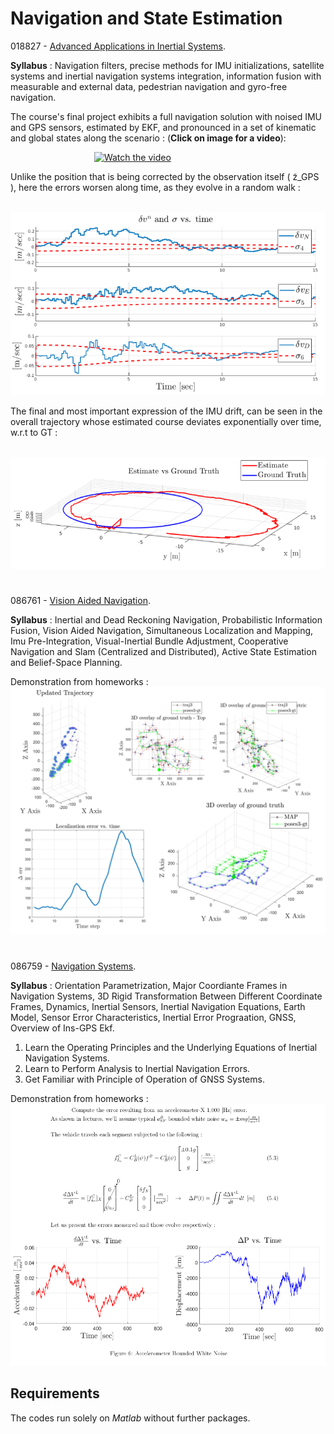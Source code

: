 # Navigation and State Estimation

018827 - [Advanced Applications in Inertial Systems](https://www.graduate.technion.ac.il/Subjects.Heb/?SUB=018827&SEM=201702).


**Syllabus** :
Navigation filters, precise methods for IMU initializations, satellite systems and inertial navigation systems integration,
information fusion with measurable and external data, pedestrian navigation and gyro-free navigation.

The course's final project exhibits a full navigation solution with noised IMU and GPS
sensors, estimated by EKF, and pronounced in a set of kinematic and global states along the scenario : (**Click on image for a video**):

&nbsp;  &nbsp; &nbsp;  &nbsp; &nbsp;  &nbsp;  &nbsp;  &nbsp;  &nbsp;  &nbsp;  &nbsp;  &nbsp;  &nbsp;  &nbsp;  &nbsp;  &nbsp;  &nbsp;  [![Watch the video](https://github.com/Daniboy370/Autonomous-Systems/blob/master/Advanced%20Applications%20in%20Inertial%20Systems/Error_Estimation_GIF.gif)](https://www.youtube.com/watch?v=O6Orm3T98A0)

Unlike the position that is being corrected by the observation itself ( z̃_GPS ), here the errors
worsen along time, as they evolve in a random walk :

&nbsp;  &nbsp;  &nbsp;  &nbsp;  &nbsp;  &nbsp;  &nbsp;  &nbsp;  &nbsp;  &nbsp; ![alt text](https://github.com/Daniboy370/Autonomous-Systems/blob/master/Advanced%20Applications%20in%20Inertial%20Systems/Course/Strapdown%20INS/drift_velocity.png)

The final and most important expression of the IMU drift, can be seen in the
overall trajectory whose estimated course deviates exponentially over time, w.r.t to GT :

&nbsp;  &nbsp;  &nbsp;  &nbsp;  &nbsp;  &nbsp;  &nbsp;  &nbsp;   &nbsp;  &nbsp; ![alt text](https://github.com/Daniboy370/Autonomous-Systems/blob/master/Advanced%20Applications%20in%20Inertial%20Systems/Course/Strapdown%20INS/drift_map.png)

#
086761 - [Vision Aided Navigation](https://www.graduate.technion.ac.il/Subjects.Eng/?Sub=86761).

**Syllabus** :
Inertial and Dead Reckoning Navigation, Probabilistic Information Fusion, Vision Aided Navigation, Simultaneous Localization and Mapping, Imu Pre-Integration, Visual-Inertial Bundle Adjustment, Cooperative Navigation and Slam (Centralized and Distributed), Active State Estimation and Belief-Space Planning. 

Demonstration from homeworks :
![alt text](https://github.com/Daniboy370/Autonomous-Systems/blob/master/Hands-on/SLAM.png)

#
086759 - [Navigation Systems](https://www.graduate.technion.ac.il/Subjects.Eng/?Sub=86759).


**Syllabus** :
Orientation Parametrization, Major Coordiante Frames in Navigation Systems, 3D Rigid Transformation Between Different Coordinate Frames, Dynamics, Inertial Sensors, Inertial Navigation Equations, Earth Model, Sensor Error Characteristics, Inertial Error Prograation, GNSS, Overview of Ins-GPS Ekf. 
1. Learn the Operating Principles and the Underlying Equations of Inertial Navigation Systems. 
2. Learn to Perform Analysis to Inertial Navigation Errors. 
3. Get Familiar with Principle of Operation of GNSS Systems. 

Demonstration from homeworks :
![alt text](https://github.com/Daniboy370/Autonomous-Systems/blob/master/Hands-on/demo_navigation.png)

## Requirements
The codes run solely on *Matlab* without further packages.
